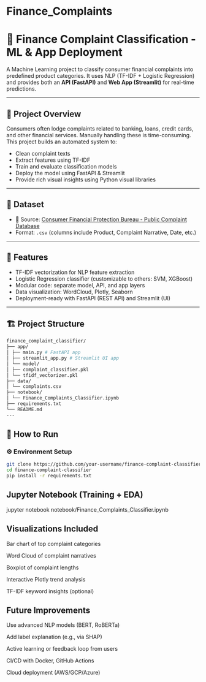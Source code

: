 # Finance_Complaints
# 📝 Finance Complaint Classification - ML & App Deployment

A Machine Learning project to classify consumer financial complaints into predefined product categories. It uses NLP (TF-IDF + Logistic Regression) and provides both an **API (FastAPI)** and **Web App (Streamlit)** for real-time predictions.

---

## 📌 Project Overview

Consumers often lodge complaints related to banking, loans, credit cards, and other financial services. Manually handling these is time-consuming. This project builds an automated system to:

- Clean complaint texts
- Extract features using TF-IDF
- Train and evaluate classification models
- Deploy the model using FastAPI & Streamlit
- Provide rich visual insights using Python visual libraries

---

## 📂 Dataset

- 📁 Source: [Consumer Financial Protection Bureau - Public Complaint Database](https://www.consumerfinance.gov/data-research/consumer-complaints/)
- Format: `.csv` (columns include Product, Complaint Narrative, Date, etc.)

---

## 🧰 Features

- TF-IDF vectorization for NLP feature extraction
- Logistic Regression classifier (customizable to others: SVM, XGBoost)
- Modular code: separate model, API, and app layers
- Data visualization: WordCloud, Plotly, Seaborn
- Deployment-ready with FastAPI (REST API) and Streamlit (UI)

---

## 🏗️ Project Structure
```bash
finance_complaint_classifier/
├── app/
│ ├── main.py # FastAPI app
│ ├── streamlit_app.py # Streamlit UI app
│ └── model/
│ ├── complaint_classifier.pkl
│ └── tfidf_vectorizer.pkl
├── data/
│ └── complaints.csv
├── notebook/
│ └── Finance_Complaints_Classifier.ipynb
├── requirements.txt
└── README.md
---
```
## 🚀 How to Run

### ⚙️ Environment Setup

```bash
git clone https://github.com/your-username/finance-complaint-classifier.git
cd finance-complaint-classifier
pip install -r requirements.txt
```

## Jupyter Notebook (Training + EDA)
jupyter notebook notebook/Finance_Complaints_Classifier.ipynb

## Visualizations Included
Bar chart of top complaint categories

Word Cloud of complaint narratives

Boxplot of complaint lengths

Interactive Plotly trend analysis

TF-IDF keyword insights (optional)


## Future Improvements
Use advanced NLP models (BERT, RoBERTa)

Add label explanation (e.g., via SHAP)

Active learning or feedback loop from users

CI/CD with Docker, GitHub Actions

Cloud deployment (AWS/GCP/Azure)


